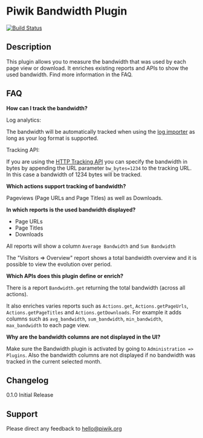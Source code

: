 # Piwik Bandwidth Plugin

[![Build Status](https://travis-ci.org/piwik/plugin-Bandwidth.svg?branch=master)](https://travis-ci.org/piwik/plugin-Bandwidth)

## Description

This plugin allows you to measure the bandwidth that was used by each page view or download. 
It enriches existing reports and APIs to show the used bandwidth. Find more information in the FAQ.

## FAQ

__How can I track the bandwidth?__

Log analytics:

The bandwidth will be automatically tracked when using the [log importer](http://piwik.org/log-analytics/) as long as 
your log format is supported.

Tracking API:

If you are using the [HTTP Tracking API](http://developer.piwik.org/api-reference/tracking-api) 
you can specify the bandwidth in bytes by appending the URL parameter `bw_bytes=1234` to the tracking URL. In this case 
a bandwidth of 1234 bytes will be tracked.

__Which actions support tracking of bandwidth?__

Pageviews (Page URLs and Page Titles) as well as Downloads.

__In which reports is the used bandwidth displayed?__

* Page URLs 
* Page Titles
* Downloads

All reports will show a column `Average Bandwidth` and `Sum Bandwidth`

The "Visitors => Overview" report shows a total bandwidth overview and it is possible to view the evolution over period.

__Which APIs does this plugin define or enrich?__

There is a report `Bandwidth.get` returning the total bandwidth (across all actions).

It also enriches varies reports such as `Actions.get`, `Actions.getPageUrls`, `Actions.getPageTitles` and `Actions.getDownloads`.
For example it adds columns such as `avg_bandwidth`, `sum_bandwidth`, `min_bandwidth`, `max_bandwidth` to each page view.

__Why are the bandwidth columns are not displayed in the UI?__

Make sure the Bandwidth plugin is activated by going to `Administration => Plugins`. Also the bandwidth columns are not 
displayed if no bandwidth was tracked in the current selected month.

## Changelog

0.1.0 Initial Release

## Support

Please direct any feedback to [hello@piwik.org](mailto:hello@piwik.org)